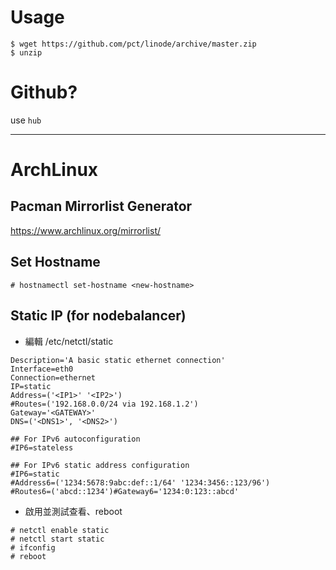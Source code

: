 # Usage

```
$ wget https://github.com/pct/linode/archive/master.zip
$ unzip
```

# Github?

use `hub`

----

# ArchLinux

## Pacman Mirrorlist Generator

https://www.archlinux.org/mirrorlist/
    
## Set Hostname

```
# hostnamectl set-hostname <new-hostname>
```

## Static IP (for nodebalancer)

- 編輯 /etc/netctl/static

```
Description='A basic static ethernet connection'
Interface=eth0
Connection=ethernet
IP=static
Address=('<IP1>' '<IP2>')
#Routes=('192.168.0.0/24 via 192.168.1.2')
Gateway='<GATEWAY>'
DNS=('<DNS1>', '<DNS2>')

## For IPv6 autoconfiguration
#IP6=stateless

## For IPv6 static address configuration
#IP6=static
#Address6=('1234:5678:9abc:def::1/64' '1234:3456::123/96')
#Routes6=('abcd::1234')#Gateway6='1234:0:123::abcd'
```

- 啟用並測試查看、reboot

```
# netctl enable static
# netctl start static
# ifconfig
# reboot
```
